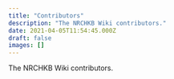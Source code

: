 ```yaml
---
title: "Contributors"
description: "The NRCHKB Wiki contributors."
date: 2021-04-05T11:54:45.000Z
draft: false
images: []
---
```


The NRCHKB Wiki contributors.
